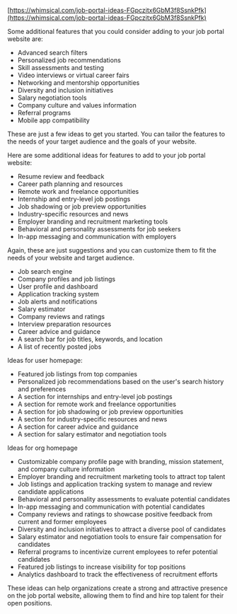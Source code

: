 [https://whimsical.com/job-portal-ideas-FGpczitx6GbM3f8SsnkPfk](https://whimsical.com/job-portal-ideas-FGpczitx6GbM3f8SsnkPfk)

Some additional features that you could consider adding to your job portal website are:

- Advanced search filters
- Personalized job recommendations
- Skill assessments and testing
- Video interviews or virtual career fairs
- Networking and mentorship opportunities
- Diversity and inclusion initiatives
- Salary negotiation tools
- Company culture and values information
- Referral programs
- Mobile app compatibility

These are just a few ideas to get you started. You can tailor the features to the needs of your target audience and the goals of your website.

Here are some additional ideas for features to add to your job portal website:

- Resume review and feedback
- Career path planning and resources
- Remote work and freelance opportunities
- Internship and entry-level job postings
- Job shadowing or job preview opportunities
- Industry-specific resources and news
- Employer branding and recruitment marketing tools
- Behavioral and personality assessments for job seekers
- In-app messaging and communication with employers

Again, these are just suggestions and you can customize them to fit the needs of your website and target audience.

- Job search engine
- Company profiles and job listings
- User profile and dashboard
- Application tracking system
- Job alerts and notifications
- Salary estimator
- Company reviews and ratings
- Interview preparation resources
- Career advice and guidance
- A search bar for job titles, keywords, and location
- A list of recently posted jobs

Ideas for user homepage:

- Featured job listings from top companies
- Personalized job recommendations based on the user's search history and preferences
- A section for internships and entry-level job postings
- A section for remote work and freelance opportunities
- A section for job shadowing or job preview opportunities
- A section for industry-specific resources and news
- A section for career advice and guidance
- A section for salary estimator and negotiation tools

Ideas for org homepage

- Customizable company profile page with branding, mission statement, and company culture information
- Employer branding and recruitment marketing tools to attract top talent
- Job listings and application tracking system to manage and review candidate applications
- Behavioral and personality assessments to evaluate potential candidates
- In-app messaging and communication with potential candidates
- Company reviews and ratings to showcase positive feedback from current and former employees
- Diversity and inclusion initiatives to attract a diverse pool of candidates
- Salary estimator and negotiation tools to ensure fair compensation for candidates
- Referral programs to incentivize current employees to refer potential candidates
- Featured job listings to increase visibility for top positions
- Analytics dashboard to track the effectiveness of recruitment efforts

These ideas can help organizations create a strong and attractive presence on the job portal website, allowing them to find and hire top talent for their open positions.